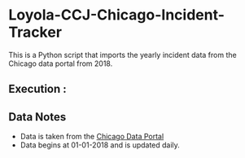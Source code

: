 # Loyola-CCJ-Chicago-Incident-Tracker

This is a Python script that imports the yearly incident data from the Chicago data portal from 2018.

## Execution :


## Data Notes

- Data is taken from the [Chicago Data Portal](https://data.cityofchicago.org/Public-Safety/Crimes-2001-to-Present/ijzp-q8t2/data)
- Data begins at 01-01-2018 and is updated daily. 
